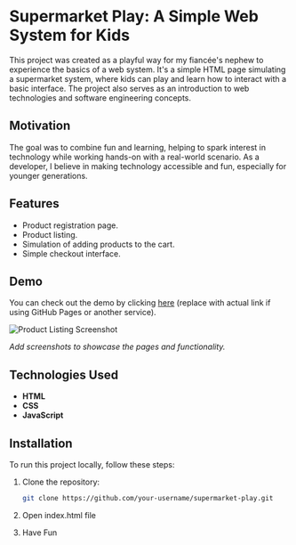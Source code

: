 # Supermarket Play: A Simple Web System for Kids

This project was created as a playful way for my fiancée's nephew to experience the basics of a web system. It's a simple HTML page simulating a supermarket system, where kids can play and learn how to interact with a basic interface. The project also serves as an introduction to web technologies and software engineering concepts.

## Motivation

The goal was to combine fun and learning, helping to spark interest in technology while working hands-on with a real-world scenario. As a developer, I believe in making technology accessible and fun, especially for younger generations.

## Features

- Product registration page.
- Product listing.
- Simulation of adding products to the cart.
- Simple checkout interface.

## Demo

You can check out the demo by clicking [here]([https://your-demo-link.com](https://teixeira308.github.io/supermarket-play/)) (replace with actual link if using GitHub Pages or another service).

![Product Listing Screenshot](https://i.imgur.com/o6jq6PN.jpeg)

_Add screenshots to showcase the pages and functionality._

## Technologies Used

- **HTML**
- **CSS**
- **JavaScript**

## Installation

To run this project locally, follow these steps:

1. Clone the repository:
   ```bash
   git clone https://github.com/your-username/supermarket-play.git

2. Open index.html file

3. Have Fun
